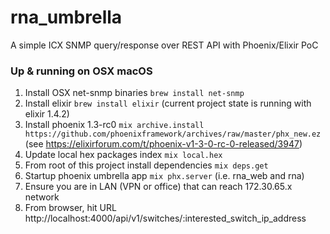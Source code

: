 # rna_umbrella
A simple ICX SNMP query/response over REST API with Phoenix/Elixir PoC

### Up & running on OSX macOS
1. Install OSX net-snmp binaries `brew install net-snmp`
1. Install elixir `brew install elixir` (current project state is running with elixir 1.4.2)
1. Install phoenix 1.3-rc0 `mix archive.install https://github.com/phoenixframework/archives/raw/master/phx_new.ez` (see https://elixirforum.com/t/phoenix-v1-3-0-rc-0-released/3947)
1. Update local hex packages index `mix local.hex`
1. From root of this project install dependencies `mix deps.get`
1. Startup phoenix umbrella app `mix phx.server` (i.e. rna_web and rna)
1. Ensure you are in LAN (VPN or office) that can reach 172.30.65.x network
1. From browser, hit URL http://localhost:4000/api/v1/switches/:interested_switch_ip_address
